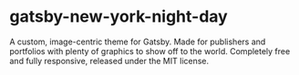 # gatsby-new-york-night-day
A custom, image-centric theme for Gatsby. Made for publishers and portfolios with plenty of graphics to show off to the world. Completely free and fully responsive, released under the MIT license.
